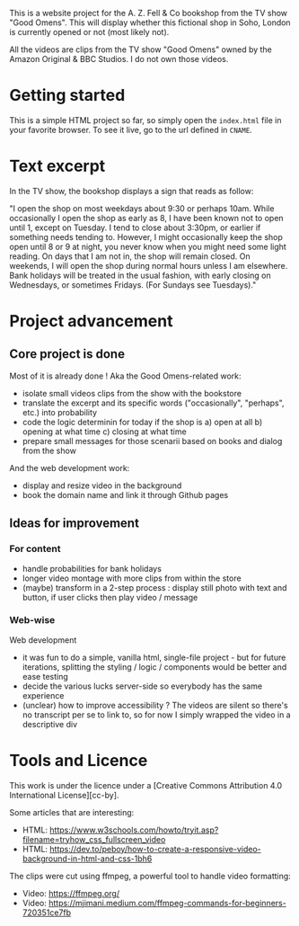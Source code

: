 This is a website project for the A. Z. Fell & Co bookshop from the TV show "Good Omens". This will display whether this fictional shop in Soho, London is currently opened or not (most likely not).

All the videos are clips from the TV show "Good Omens" owned by the Amazon Original & BBC Studios. I do not own those videos.

# Getting started
This is a simple HTML project so far, so simply open the `index.html` file in your favorite browser.
To see it live, go to the url defined in `CNAME`.

# Text excerpt
In the TV show, the bookshop displays a sign that reads as follow:

"I open the shop on most weekdays about 9:30 or perhaps 10am.
While occasionally I open the shop as early as 8, I have been known not to open until 1, except on Tuesday.
I tend to close about 3:30pm, or earlier if something needs tending to.
However, I might occasionally keep the shop open until 8 or 9 at night, you never know when you might need some light reading.
On days that I am not in, the shop will remain closed.
On weekends, I will open the shop during normal hours unless I am elsewhere.
Bank holidays will be treated in the usual fashion, with early closing on Wednesdays, or sometimes Fridays.
(For Sundays see Tuesdays)."


# Project advancement

## Core project is done
Most of it is already done !
Aka the Good Omens-related work:
- isolate small videos clips from the show with the bookstore
- translate the excerpt and its specific words ("occasionally", "perhaps", etc.) into probability
- code the logic determinin for today if the shop is a) open at all b) opening at what time c) closing at what time
- prepare small messages for those scenarii based on books and dialog from the show

And the web development work:
- display and resize video in the background
- book the domain name and link it through Github pages

## Ideas for improvement

### For content
- handle probabilities for bank holidays
- longer video montage with more clips from within the store
- (maybe) transform in a 2-step process : display still photo with text and button, if user clicks then play video / message

### Web-wise
Web development
- it was fun to do a simple, vanilla html, single-file project - but for future iterations, splitting the styling / logic / components would be better and ease testing
- decide the various lucks server-side so everybody has the same experience
- (unclear) how to improve accessibility ? The videos are silent so there's no transcript per se to link to, so for now I simply wrapped the video in a descriptive div 

# Tools and Licence

This work is under the licence under a [Creative Commons Attribution 4.0 International License][cc-by].

Some articles that are interesting:

- HTML: https://www.w3schools.com/howto/tryit.asp?filename=tryhow_css_fullscreen_video
- HTML: https://dev.to/peboy/how-to-create-a-responsive-video-background-in-html-and-css-1bh6

The clips were cut using ffmpeg, a powerful tool to handle video formatting:
- Video: https://ffmpeg.org/
- Video: https://mjimani.medium.com/ffmpeg-commands-for-beginners-720351ce7fb
